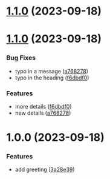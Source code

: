 # [1.1.0](https://github.com/yzhylin/react-module-federation/compare/about-v1.0.0...about-v1.1.0) (2023-09-18)





# [1.1.0](https://github.com/yzhylin/react-module-federation/compare/about-v1.0.0...about-v1.1.0) (2023-09-18)


### Bug Fixes

* typo in a message ([a768278](https://github.com/yzhylin/react-module-federation/commit/a76827811ddb76b3b87d36b7fc377ab454294122))
* typo in the heading ([f6dbdf0](https://github.com/yzhylin/react-module-federation/commit/f6dbdf0c7c256f59965702121a5e56316e00f287))


### Features

* more details ([f6dbdf0](https://github.com/yzhylin/react-module-federation/commit/f6dbdf0c7c256f59965702121a5e56316e00f287))
* new details ([a768278](https://github.com/yzhylin/react-module-federation/commit/a76827811ddb76b3b87d36b7fc377ab454294122))

# 1.0.0 (2023-09-18)


### Features

* add greeting ([3a28e39](https://github.com/yzhylin/react-module-federation/commit/3a28e391cdef0aecd0d67512c33adc3f09ac66cd))
